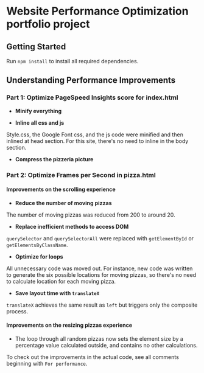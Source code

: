 # Website Performance Optimization portfolio project


## Getting Started

Run `npm install` to install all required dependencies.

## Understanding Performance Improvements

### Part 1: Optimize PageSpeed Insights score for index.html

- **Minify everything**

- **Inline all css and js**

Style.css, the Google Font css, and the js code were minified and then inlined at head section. For this site, there's no need to inline in the body section.

- **Compress the pizzeria picture**

### Part 2: Optimize Frames per Second in pizza.html

#### Improvements on the scrolling experience

- **Reduce the number of moving pizzas**

The number of moving pizzas was reduced from 200 to around 20.

- **Replace inefficient methods to access DOM**

`querySelector` and `querySelectorAll` were replaced with `getElementById` or `getElementsByClassName`.

- **Optimize for loops**

All unnecessary code was moved out. For instance, new code was written to generate the six possible locations for moving pizzas, so there's no need to calculate location for each moving pizza.

- **Save layout time with `translateX`**

`translateX` achieves the same result as `left` but triggers only the composite process.

#### Improvements on the resizing pizzas experience

- The loop through all random pizzas now sets the element size by a percentage value calculated outside, and contains no other calculations.

To check out the improvements in the actual code, see all comments beginning with `For performance`.